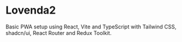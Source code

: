 # Lovenda2

Basic PWA setup using React, Vite and TypeScript with Tailwind CSS, shadcn/ui, React Router and Redux Toolkit.
